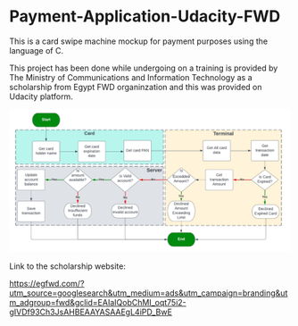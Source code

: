 # Payment-Application-Udacity-FWD
This is a card swipe machine mockup for payment purposes using the language of C.

This project has been done while undergoing on a training is provided by The Ministry of Communications and Information Technology as a scholarship from Egypt FWD organinzation and this was provided on Udacity platform.

![](https://github.com/MahmoudMostafaTayee/Payment-Application-Udacity-FWD/blob/main/Flowchart.png)

Link to the scholarship website:

https://egfwd.com/?utm_source=googlesearch&utm_medium=ads&utm_campaign=branding&utm_adgroup=fwd&gclid=EAIaIQobChMI_oqt75i2-gIVDf93Ch3JsAHBEAAYASAAEgL4iPD_BwE
